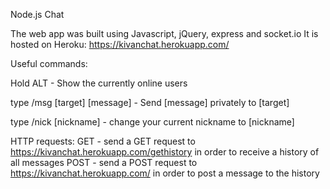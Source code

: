 Node.js Chat

The web app was built using Javascript, jQuery, express and socket.io
It is hosted on Heroku: https://kivanchat.herokuapp.com/


Useful commands:

Hold ALT - Show the currently online users 

type /msg [target] [message] - Send [message] privately to [target]

type /nick [nickname] - change your current nickname to [nickname]

HTTP requests:
GET - send a GET request to https://kivanchat.herokuapp.com/gethistory in order to receive a history of all messages
POST - send a POST request to https://kivanchat.herokuapp.com/ in order to post a message to the history
